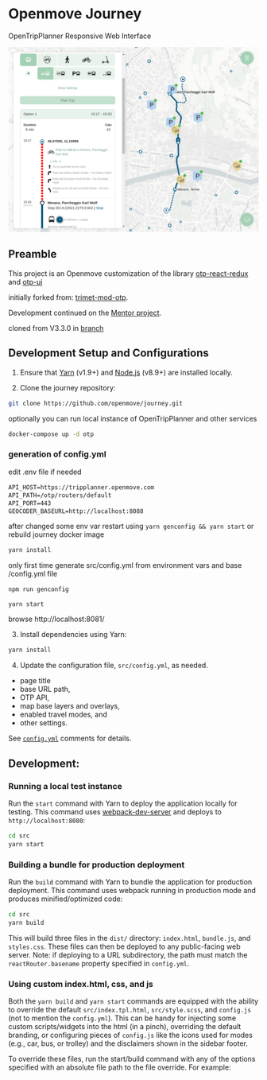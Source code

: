 
# Openmove Journey

OpenTripPlanner Responsive Web Interface

![journey web app](docs/images/multi_modal_bike_ride.png)


## Preamble

This project is an Openmove customization of the library [otp-react-redux](https://github.com/opentripplanner/otp-react-redux) and [otp-ui](https://github.com/opentripplanner/otp-ui)

initially forked from: [trimet-mod-otp](https://github.com/ibi-group/trimet-mod-otp).

Development continued on the [Mentor project](https://github.com/noi-techpark/odh-mentor-otp).

cloned from V3.3.0 in [branch](https://github.com/openmove/odh-mentor-otp/tree/journey)

## Development Setup and Configurations

1. Ensure that [Yarn](https://yarnpkg.com/en/) (v1.9+) and [Node.js](https://nodejs.org/en/) (v8.9+) are installed locally.

2. Clone the journey repository:

```bash
git clone https://github.com/openmove/journey.git
```

optionally you   can run local instance of OpenTripPlanner and other services
```bash
docker-compose up -d otp
```

### generation of config.yml

edit .env file if needed
```
API_HOST=https://tripplanner.openmove.com
API_PATH=/otp/routers/default
API_PORT=443
GEOCODER_BASEURL=http://localhost:8088
```

after changed some env var restart using ```yarn genconfig && yarn start``` or rebuild journey docker image

```bash
yarn install
```

only first time generate src/config.yml from environment vars and base /config.yml file
```bash
npm run genconfig
```

```
yarn start
```

browse http://localhost:8081/


3. Install dependencies using Yarn:

```bash
yarn install
```

4. Update the configuration file, `src/config.yml`, as needed.

- page title
- base URL path,
- OTP API,
- map base layers and overlays,
- enabled travel modes, and
- other settings.

See [`config.yml`](./config.yml) comments for details.

## Development:

### Running a local test instance

Run the `start` command with Yarn to deploy the application locally for testing. This command uses [webpack-dev-server](https://github.com/webpack/webpack-dev-server) and deploys to `http://localhost:8080`:

```bash
cd src
yarn start
```

### Building a bundle for production deployment

Run the `build` command with Yarn to bundle the application for production deployment. This command uses webpack running in production mode and produces minified/optimized code:

```bash
cd src
yarn build
```

This will build three files in the `dist/` directory: `index.html`, `bundle.js`, and `styles.css`. These files can then be deployed to any public-facing web server. Note: if deploying to a URL subdirectory, the path must match the `reactRouter.basename` property specified in `config.yml`.

### Using custom index.html, css, and js

Both the `yarn build` and `yarn start` commands are equipped with the ability to override the default `src/index.tpl.html`, `src/style.scss`, and `config.js` (not to mention the `config.yml`). This can be handy for injecting some custom scripts/widgets into the html (in a pinch), overriding the default branding, or configuring pieces of `config.js` like the icons used for modes (e.g., car, bus, or trolley) and the disclaimers shown in the sidebar footer.

To override these files, run the start/build command with any of the options specified with an absolute file path to the file override. For example:
